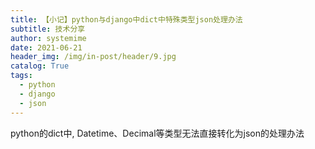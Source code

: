 ```yaml
---
title: 【小记】python与django中dict中特殊类型json处理办法
subtitle: 技术分享
author: systemime
date: 2021-06-21
header_img: /img/in-post/header/9.jpg
catalog: True
tags:
  - python
  - django
  - json
---
```


python的dict中, Datetime、Decimal等类型无法直接转化为json的处理办法

<!-- more -->

